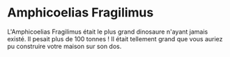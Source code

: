 # Amphicoelias Fragilimus

L'Amphicoelias Fragilimus était le plus grand dinosaure n'ayant jamais existé.
Il pesait plus de 100 tonnes ! Il était tellement grand que vous auriez pu
construire votre maison sur son dos.
